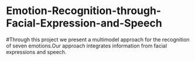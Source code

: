 # Emotion-Recognition-through-Facial-Expression-and-Speech
#Through this project we present a multimodel approach for the recognition of seven emotions.Our approach integrates information from facial expressions and speech.

